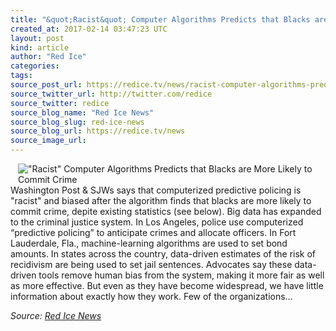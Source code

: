 ```yaml
---
title: "&quot;Racist&quot; Computer Algorithms Predicts that Blacks are More Likely to Commit Crime"
created_at: 2017-02-14 03:47:23 UTC
layout: post
kind: article
author: "Red Ice"
categories: 
tags: 
source_post_url: https://redice.tv/news/racist-computer-algorithms-predicts-that-blacks-are-more-likely-to-commit-crime
source_twitter_url: http://twitter.com/redice
source_twitter: redice
source_blog_name: "Red Ice News"
source_blog_slug: red-ice-news
source_blog_url: https://redice.tv/news
source_image_url: 
---
```

<img align="left" hspace="12" alt="&quot;Racist&quot; Computer Algorithms Predicts that Blacks are More Likely to Commit Crime" src="https://rdice.net/a/c/n/17/02140447-predictive-policing-racist.9cd7b47f.jpg"> Washington Post & SJWs says that computerized predictive policing is "racist" and biased after the algorithm finds that blacks are more likely to commit crime, depite existing statistics (see below). Big data has expanded to the criminal justice system. In Los Angeles, police use computerized “predictive policing” to anticipate crimes and allocate officers. In Fort Lauderdale, Fla., machine-learning algorithms are used to set bond amounts. In states across the country, data-driven estimates of the risk of recidivism are being used to set jail sentences. Advocates say these data-driven tools remove human bias from the system, making it more fair as well as more effective. But even as they have become widespread, we have little information about exactly how they work. Few of the organizations&#8230;<div class="">
    <i>Source: <a href="https://redice.tv/news">Red Ice News</a></i>
</div>
